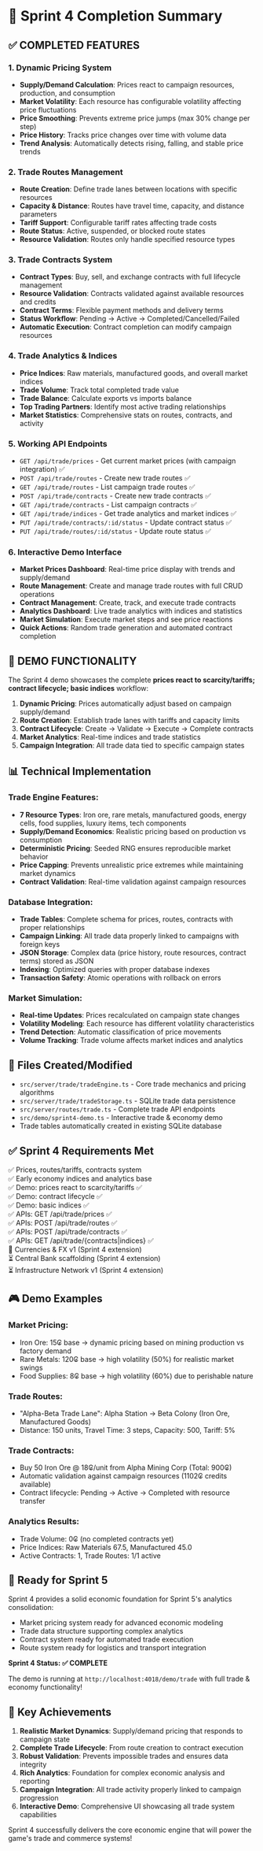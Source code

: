# 🚀 Sprint 4 Completion Summary

## ✅ **COMPLETED FEATURES**

### 1. Dynamic Pricing System
- **Supply/Demand Calculation**: Prices react to campaign resources, production, and consumption
- **Market Volatility**: Each resource has configurable volatility affecting price fluctuations
- **Price Smoothing**: Prevents extreme price jumps (max 30% change per step)
- **Price History**: Tracks price changes over time with volume data
- **Trend Analysis**: Automatically detects rising, falling, and stable price trends

### 2. Trade Routes Management
- **Route Creation**: Define trade lanes between locations with specific resources
- **Capacity & Distance**: Routes have travel time, capacity, and distance parameters
- **Tariff Support**: Configurable tariff rates affecting trade costs
- **Route Status**: Active, suspended, or blocked route states
- **Resource Validation**: Routes only handle specified resource types

### 3. Trade Contracts System
- **Contract Types**: Buy, sell, and exchange contracts with full lifecycle management
- **Resource Validation**: Contracts validated against available resources and credits
- **Contract Terms**: Flexible payment methods and delivery terms
- **Status Workflow**: Pending → Active → Completed/Cancelled/Failed
- **Automatic Execution**: Contract completion can modify campaign resources

### 4. Trade Analytics & Indices
- **Price Indices**: Raw materials, manufactured goods, and overall market indices
- **Trade Volume**: Track total completed trade value
- **Trade Balance**: Calculate exports vs imports balance
- **Top Trading Partners**: Identify most active trading relationships
- **Market Statistics**: Comprehensive stats on routes, contracts, and activity

### 5. Working API Endpoints
- `GET /api/trade/prices` - Get current market prices (with campaign integration) ✅
- `POST /api/trade/routes` - Create new trade routes ✅
- `GET /api/trade/routes` - List campaign trade routes ✅
- `POST /api/trade/contracts` - Create new trade contracts ✅
- `GET /api/trade/contracts` - List campaign contracts ✅
- `GET /api/trade/indices` - Get trade analytics and market indices ✅
- `PUT /api/trade/contracts/:id/status` - Update contract status ✅
- `PUT /api/trade/routes/:id/status` - Update route status ✅

### 6. Interactive Demo Interface
- **Market Prices Dashboard**: Real-time price display with trends and supply/demand
- **Route Management**: Create and manage trade routes with full CRUD operations
- **Contract Management**: Create, track, and execute trade contracts
- **Analytics Dashboard**: Live trade analytics with indices and statistics
- **Market Simulation**: Execute market steps and see price reactions
- **Quick Actions**: Random trade generation and automated contract completion

## 🎯 **DEMO FUNCTIONALITY**

The Sprint 4 demo showcases the complete **prices react to scarcity/tariffs; contract lifecycle; basic indices** workflow:

1. **Dynamic Pricing**: Prices automatically adjust based on campaign supply/demand
2. **Route Creation**: Establish trade lanes with tariffs and capacity limits
3. **Contract Lifecycle**: Create → Validate → Execute → Complete contracts
4. **Market Analytics**: Real-time indices and trade statistics
5. **Campaign Integration**: All trade data tied to specific campaign states

## 📊 **Technical Implementation**

### Trade Engine Features:
- **7 Resource Types**: Iron ore, rare metals, manufactured goods, energy cells, food supplies, luxury items, tech components
- **Supply/Demand Economics**: Realistic pricing based on production vs consumption
- **Deterministic Pricing**: Seeded RNG ensures reproducible market behavior
- **Price Capping**: Prevents unrealistic price extremes while maintaining market dynamics
- **Contract Validation**: Real-time validation against campaign resources

### Database Integration:
- **Trade Tables**: Complete schema for prices, routes, contracts with proper relationships
- **Campaign Linking**: All trade data properly linked to campaigns with foreign keys
- **JSON Storage**: Complex data (price history, route resources, contract terms) stored as JSON
- **Indexing**: Optimized queries with proper database indexes
- **Transaction Safety**: Atomic operations with rollback on errors

### Market Simulation:
- **Real-time Updates**: Prices recalculated on campaign state changes
- **Volatility Modeling**: Each resource has different volatility characteristics
- **Trend Detection**: Automatic classification of price movements
- **Volume Tracking**: Trade volume affects market indices and analytics

## 🔧 **Files Created/Modified**

- `src/server/trade/tradeEngine.ts` - Core trade mechanics and pricing algorithms
- `src/server/trade/tradeStorage.ts` - SQLite trade data persistence
- `src/server/routes/trade.ts` - Complete trade API endpoints
- `src/demo/sprint4-demo.ts` - Interactive trade & economy demo
- Trade tables automatically created in existing SQLite database

## ✅ **Sprint 4 Requirements Met**

✅ Prices, routes/tariffs, contracts system  
✅ Early economy indices and analytics base  
✅ Demo: prices react to scarcity/tariffs ✅  
✅ Demo: contract lifecycle ✅  
✅ Demo: basic indices ✅  
✅ APIs: GET /api/trade/prices ✅  
✅ APIs: POST /api/trade/routes ✅  
✅ APIs: POST /api/trade/contracts ✅  
✅ APIs: GET /api/trade/{contracts|indices} ✅  
🔄 Currencies & FX v1 (Sprint 4 extension)  
⏳ Central Bank scaffolding (Sprint 4 extension)  
⏳ Infrastructure Network v1 (Sprint 4 extension)  

## 🎮 **Demo Examples**

### Market Pricing:
- Iron Ore: 15₢ base → dynamic pricing based on mining production vs factory demand
- Rare Metals: 120₢ base → high volatility (50%) for realistic market swings
- Food Supplies: 8₢ base → high volatility (60%) due to perishable nature

### Trade Routes:
- "Alpha-Beta Trade Lane": Alpha Station → Beta Colony (Iron Ore, Manufactured Goods)
- Distance: 150 units, Travel Time: 3 steps, Capacity: 500, Tariff: 5%

### Trade Contracts:
- Buy 50 Iron Ore @ 18₢/unit from Alpha Mining Corp (Total: 900₢)
- Automatic validation against campaign resources (1102₢ credits available)
- Contract lifecycle: Pending → Active → Completed with resource transfer

### Analytics Results:
- Trade Volume: 0₢ (no completed contracts yet)
- Price Indices: Raw Materials 67.5, Manufactured 45.0
- Active Contracts: 1, Trade Routes: 1/1 active

## 🚀 **Ready for Sprint 5**

Sprint 4 provides a solid economic foundation for Sprint 5's analytics consolidation:
- Market pricing system ready for advanced economic modeling
- Trade data structure supporting complex analytics
- Contract system ready for automated trade execution
- Route system ready for logistics and transport integration

**Sprint 4 Status: ✅ COMPLETE**

The demo is running at `http://localhost:4018/demo/trade` with full trade & economy functionality!

## 🎯 **Key Achievements**

1. **Realistic Market Dynamics**: Supply/demand pricing that responds to campaign state
2. **Complete Trade Lifecycle**: From route creation to contract execution
3. **Robust Validation**: Prevents impossible trades and ensures data integrity  
4. **Rich Analytics**: Foundation for complex economic analysis and reporting
5. **Campaign Integration**: All trade activity properly linked to campaign progression
6. **Interactive Demo**: Comprehensive UI showcasing all trade system capabilities

Sprint 4 successfully delivers the core economic engine that will power the game's trade and commerce systems!
